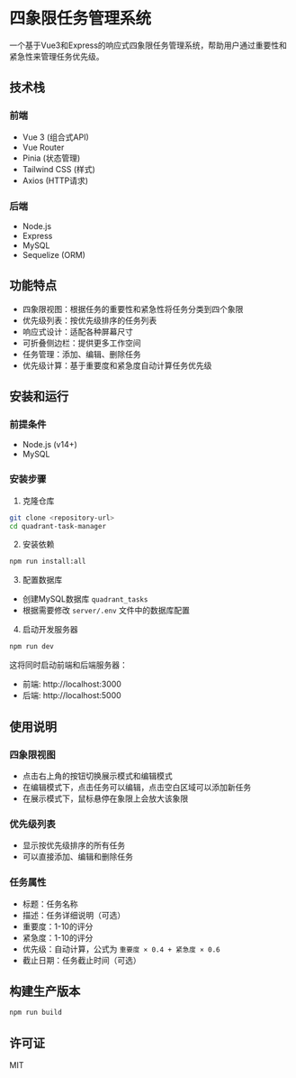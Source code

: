 # 四象限任务管理系统

一个基于Vue3和Express的响应式四象限任务管理系统，帮助用户通过重要性和紧急性来管理任务优先级。

## 技术栈

### 前端
- Vue 3 (组合式API)
- Vue Router
- Pinia (状态管理)
- Tailwind CSS (样式)
- Axios (HTTP请求)

### 后端
- Node.js
- Express
- MySQL
- Sequelize (ORM)

## 功能特点

- 四象限视图：根据任务的重要性和紧急性将任务分类到四个象限
- 优先级列表：按优先级排序的任务列表
- 响应式设计：适配各种屏幕尺寸
- 可折叠侧边栏：提供更多工作空间
- 任务管理：添加、编辑、删除任务
- 优先级计算：基于重要度和紧急度自动计算任务优先级

## 安装和运行

### 前提条件

- Node.js (v14+)
- MySQL

### 安装步骤

1. 克隆仓库

```bash
git clone <repository-url>
cd quadrant-task-manager
```

2. 安装依赖

```bash
npm run install:all
```

3. 配置数据库

- 创建MySQL数据库 `quadrant_tasks`
- 根据需要修改 `server/.env` 文件中的数据库配置

4. 启动开发服务器

```bash
npm run dev
```

这将同时启动前端和后端服务器：
- 前端: http://localhost:3000
- 后端: http://localhost:5000

## 使用说明

### 四象限视图

- 点击右上角的按钮切换展示模式和编辑模式
- 在编辑模式下，点击任务可以编辑，点击空白区域可以添加新任务
- 在展示模式下，鼠标悬停在象限上会放大该象限

### 优先级列表

- 显示按优先级排序的所有任务
- 可以直接添加、编辑和删除任务

### 任务属性

- 标题：任务名称
- 描述：任务详细说明（可选）
- 重要度：1-10的评分
- 紧急度：1-10的评分
- 优先级：自动计算，公式为 `重要度 × 0.4 + 紧急度 × 0.6`
- 截止日期：任务截止时间（可选）

## 构建生产版本

```bash
npm run build
```

## 许可证

MIT